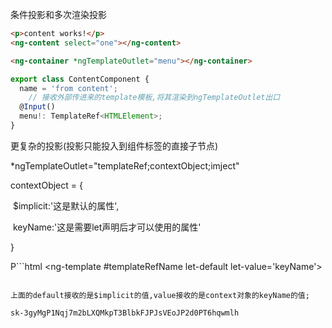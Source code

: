 条件投影和多次渲染投影

```html
<p>content works!</p>
<ng-content select="one"></ng-content>

<ng-container *ngTemplateOutlet="menu"></ng-container>
```

```typescript
export class ContentComponent {
  name = 'from content';
    // 接收外部传进来的template模板,将其渲染到ngTemplateOutlet出口
  @Input()
  menu!: TemplateRef<HTMLElement>;
}

```

更复杂的投影(投影只能投入到组件标签的直接子节点)

*ngTemplateOutlet="templateRef;contextObject;imject"

contextObject = {

​ $implicit:'这是默认的属性',

​ keyName:'这是需要let声明后才可以使用的属性'

}

P```html
<ng-template #templateRefName let-default let-value='keyName'>
</ng-template>

```

上面的default接收的是$implicit的值,value接收的是context对象的keyName的值;

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
